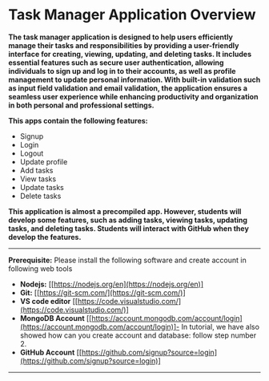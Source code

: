 # Task Manager Application Overview

**The task manager application is designed to help users efficiently manage their tasks and responsibilities by providing a user-friendly interface for creating, viewing, updating, and deleting tasks. It includes essential features such as secure user authentication, allowing individuals to sign up and log in to their accounts, as well as profile management to update personal information. With built-in validation such as input field validation and email validation, the application ensures a seamless user experience while enhancing productivity and organization in both personal and professional settings.**

**This apps contain the following features:**

* Signup
* Login
* Logout
* Update profile
* Add tasks
* View tasks
* Update tasks
* Delete tasks

**This application is almost a precompiled app. However, students will develop some features, such as adding tasks, viewing tasks, updating tasks, and deleting tasks. Students will interact with GitHub when they develop the features.**

---

**Prerequisite:** Please install the following software and create account in following web tools

* **Nodejs:** [[https://nodejs.org/en](https://nodejs.org/en)]
* **Git:** [[https://git-scm.com/](https://git-scm.com/)]
* **VS code editor** [[https://code.visualstudio.com/](https://code.visualstudio.com/)]
* **MongoDB Account** [[https://account.mongodb.com/account/login](https://account.mongodb.com/account/login)]- In tutorial, we have also showed how can you create account and database: follow step number 2.
* **GitHub Account** [[https://github.com/signup?source=login](https://github.com/signup?source=login)]

---
